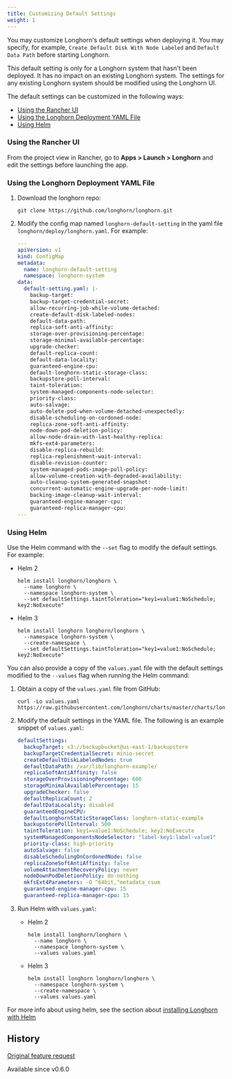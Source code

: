 ```yaml
---
title: Customizing Default Settings
weight: 1
---
```


You may customize Longhorn's default settings when deploying it. You may specify, for example, `Create Default Disk With Node Labeled` and `Default Data Path` before starting Longhorn.

This default setting is only for a Longhorn system that hasn't been deployed. It has no impact on an existing Longhorn system. The settings for any existing Longhorn system should be modified using the Longhorn UI.

The default settings can be customized in the following ways:

- [Using the Rancher UI](#using-the-rancher-ui)
- [Using the Longhorn Deployment YAML File](#using-the-longhorn-deployment-yaml-file)
- [Using Helm](#using-helm)

### Using the Rancher UI

From the project view in Rancher, go to **Apps > Launch > Longhorn** and edit the settings before launching the app.

### Using the Longhorn Deployment YAML File

1. Download the longhorn repo:

    ```shell
    git clone https://github.com/longhorn/longhorn.git
    ```

2. Modify the config map named `longhorn-default-setting` in the yaml file `longhorn/deploy/longhorn.yaml`. For example:

    ```yaml
    ---
    apiVersion: v1
    kind: ConfigMap
    metadata:
      name: longhorn-default-setting
      namespace: longhorn-system
    data:
      default-setting.yaml: |-
        backup-target:
        backup-target-credential-secret:
        allow-recurring-job-while-volume-detached:
        create-default-disk-labeled-nodes:
        default-data-path:
        replica-soft-anti-affinity:
        storage-over-provisioning-percentage:
        storage-minimal-available-percentage:
        upgrade-checker:
        default-replica-count:
        default-data-locality:
        guaranteed-engine-cpu:
        default-longhorn-static-storage-class:
        backupstore-poll-interval:
        taint-toleration:
        system-managed-components-node-selector:
        priority-class:
        auto-salvage:
        auto-delete-pod-when-volume-detached-unexpectedly:
        disable-scheduling-on-cordoned-node:
        replica-zone-soft-anti-affinity:
        node-down-pod-deletion-policy:
        allow-node-drain-with-last-healthy-replica:
        mkfs-ext4-parameters:
        disable-replica-rebuild:
        replica-replenishment-wait-interval:
        disable-revision-counter:
        system-managed-pods-image-pull-policy:
        allow-volume-creation-with-degraded-availability:
        auto-cleanup-system-generated-snapshot:
        concurrent-automatic-engine-upgrade-per-node-limit:
        backing-image-cleanup-wait-interval:
        guaranteed-engine-manager-cpu:
        guaranteed-replica-manager-cpu:
    ---
    ```

### Using Helm

Use the Helm command with the `--set` flag to modify the default settings. For example:

- Helm 2
  ```shell
  helm install longhorn/longhorn \
    --name longhorn \
    --namespace longhorn-system \
    --set defaultSettings.taintToleration="key1=value1:NoSchedule; key2:NoExecute"
  ```

- Helm 3
  ```shell
  helm install longhorn longhorn/longhorn \
    --namespace longhorn-system \
    --create-namespace \
    --set defaultSettings.taintToleration="key1=value1:NoSchedule; key2:NoExecute"
  ```

You can also provide a copy of the `values.yaml` file with the default settings modified to the `--values` flag when running the Helm command:

1. Obtain a copy of the `values.yaml` file from GitHub:

    ```shell
    curl -Lo values.yaml https://raw.githubusercontent.com/longhorn/charts/master/charts/longhorn/values.yaml
    ```

2. Modify the default settings in the YAML file. The following is an example snippet of `values.yaml`:

    ```yaml
    defaultSettings:
      backupTarget: s3://backupbucket@us-east-1/backupstore
      backupTargetCredentialSecret: minio-secret
      createDefaultDiskLabeledNodes: true
      defaultDataPath: /var/lib/longhorn-example/
      replicaSoftAntiAffinity: false
      storageOverProvisioningPercentage: 600
      storageMinimalAvailablePercentage: 15
      upgradeChecker: false
      defaultReplicaCount: 2
      defaultDataLocality: disabled
      guaranteedEngineCPU:
      defaultLonghornStaticStorageClass: longhorn-static-example
      backupstorePollInterval: 500
      taintToleration: key1=value1:NoSchedule; key2:NoExecute
      systemManagedComponentsNodeSelector: "label-key1:label-value1"
      priority-class: high-priority
      autoSalvage: false
      disableSchedulingOnCordonedNode: false
      replicaZoneSoftAntiAffinity: false
      volumeAttachmentRecoveryPolicy: never
      nodeDownPodDeletionPolicy: do-nothing
      mkfsExt4Parameters: -O ^64bit,^metadata_csum
      guaranteed-engine-manager-cpu: 15
      guaranteed-replica-manager-cpu: 15
    ```

3. Run Helm with `values.yaml`:
   - Helm 2
      ```shell
      helm install longhorn/longhorn \
        --name longhorn \
        --namespace longhorn-system \
        --values values.yaml
      ```
   - Helm 3
      ```shell
      helm install longhorn longhorn/longhorn \
        --namespace longhorn-system \
        --create-namespace \
        --values values.yaml
      ```

For more info about using helm, see the section about
[installing Longhorn with Helm](../../../deploy/install/install-with-helm)

## History
[Original feature request](https://github.com/longhorn/longhorn/issues/623)

Available since v0.6.0
